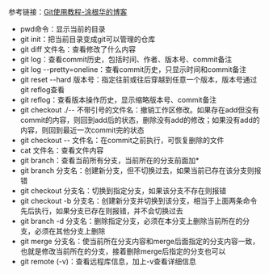 参考链接：[Git使用教程-涂根华的博客](http://www.cnblogs.com/tugenhua0707/p/4050072.html)

- pwd命令：显示当前的目录
- git init：把当前目录变成git可以管理的仓库
- git diff 文件名：查看修改了什么内容
- git log：查看commit历史，包括时间、作者、版本号、commit备注
- git log --pretty=oneline：查看commit历史，只显示时间和commit备注
- git reset --hard 版本号：指定往前或往后穿越到任意一个版本，版本号通过git reflog查看
- git reflog：查看版本操作历史，显示缩略版本号、commit备注
- git checkout ./-- 不带引号的文件名：撤销工作区修改。如果存在add但没有commit的内容，则回到add后的状态，删除没有add的修改；如果没有add的内容，则回到最近一次commit完的状态
- git checkout -- 文件名：在commit之前执行，可恢复删除的文件
- cat 文件名：查看文件内容
- git branch：查看当前所有分支，当前所在的分支前面加*
- git branch 分支名：创建新分支，但不切换过去，如果当前已存在该分支则报错
- git checkout 分支名：切换到指定分支，如果该分支不存在则报错
- git checkout -b 分支名：创建新分支并切换到该分支，相当于上面两条命令先后执行，如果分支已存在则报错，并不会切换过去
- git branch -d 分支名：删除指定分支，必须在本分支上删除当前所在的分支，必须在其他分支上删除
- git merge 分支名：使当前所在分支内容和merge后面指定的分支内容一致，也就是修改当前所在的分支，接着删除merge后指定的分支也可以
- git remote (-v)：查看远程库信息，加上-v查看详细信息

